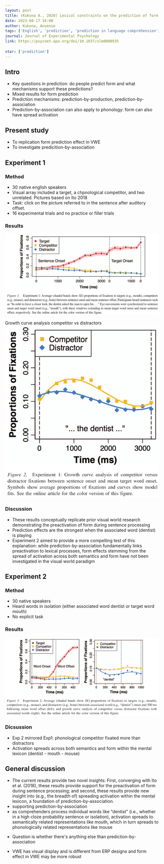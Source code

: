 ```yaml
---
layout: post
title: (Kukona A., 2020) Lexical constraints on the prediction of form - Insights from the visual world paradigm
date: 2023-08-17 16:00
author: Kukona, Anuenue
tags: ['English', 'prediction', 'prediction in language comprehension', 'eye-tracking', 'visual world paradigm']
journal: Journal of Experimental Psychology
link: https://psycnet.apa.org/doi/10.1037/xlm0000935

star: ['prediction']
---
```


## Intro

- Key questions in prediction: do people predict form and what mechanisms support these predictions?
- Mixed results for form prediction
- Prediction mechanisms: prediction-by-production, prediction-by-association
- Prediction-by-association can also apply to phonology: form can also have spread activation

## Present study

- To replication form prediction effect in VWE
- To investigate predicition-by-association

## Experiment 1
### Method

- 30 native english speakers
- Visual array included a target, a chpnological competitor, and two unrelated. Pictures based on Ito 2018
- Task: click on the picture referred to in the sentence after auditory offset.
- 16 experimental trials and no practice or filler trials

### Results

![result1](/img/articles-phd/kukona-2020-1.png)

Growth curve analysis competitor vs distractors
![result2](/img/articles-phd/kukona-2020-2.png)

### Discussion

- These results conceptually replicate prior visual world research demonstrating the preactivation of form during sentence processing
- Prediction effects are the strongest when the associated word (dentist) is playing
- Experiment 2 aimed to provide a more compelling test of this explanation: while prediction-by-association fundamentally links preactivation to lexical processes, form effects stemming from the spread of activation across both semantics and form have not been investigated in the visual world paradigm

## Experiment 2 
### Method

- 30 native speakers
- Heard words in isolation (either associated word dentist or target word mouth)
- No explicit task

### Results

![result3](/img/articles-phd/kukona-2020-3.png)

### Dicsussion

- Exp 2 mirrored Exp1: phonological competitor fixated more than distractors
- Activation spreads across both semantics and form within the mental lexicon (dentist - mouth - mouse)

## General discussion

- The current results provide two novel insights: First, converging with Ito et al. (2018), these results provide support for the preactivation of form during sentence processing; and second, these results provide new insight into (e.g., the breadth of) spreading activation within the mental lexicon, a foundation of prediction-by-association.
- supporting prediction-by-association
- as comprehenders process individual words like “dentist” (i.e., whether in a high cloze probability sentence or isolation), activation spreads to semantically related representations like mouth, which in turn spreads to phonologically related representations like mouse

<p></p>

- Question is whether there's anything else than prediction-by-association

<p></p>

- VWE has visual display and is different from ERP designs and form effect in VWE may be more robust
